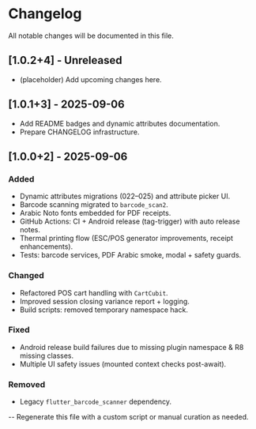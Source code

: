 # Changelog

All notable changes will be documented in this file.

## [1.0.2+4] - Unreleased

- (placeholder) Add upcoming changes here.

## [1.0.1+3] - 2025-09-06

- Add README badges and dynamic attributes documentation.
- Prepare CHANGELOG infrastructure.

## [1.0.0+2] - 2025-09-06

### Added

- Dynamic attributes migrations (022–025) and attribute picker UI.
- Barcode scanning migrated to `barcode_scan2`.
- Arabic Noto fonts embedded for PDF receipts.
- GitHub Actions: CI + Android release (tag-trigger) with auto release notes.
- Thermal printing flow (ESC/POS generator improvements, receipt enhancements).
- Tests: barcode services, PDF Arabic smoke, modal + safety guards.

### Changed

- Refactored POS cart handling with `CartCubit`.
- Improved session closing variance report + logging.
- Build scripts: removed temporary namespace hack.

### Fixed

- Android release build failures due to missing plugin namespace & R8 missing classes.
- Multiple UI safety issues (mounted context checks post-await).

### Removed

- Legacy `flutter_barcode_scanner` dependency.

--
Regenerate this file with a custom script or manual curation as needed.
